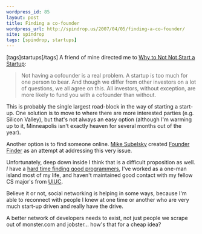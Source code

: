 ```yaml
---
wordpress_id: 85
layout: post
title: Finding a co-founder
wordpress_url: http://spindrop.us/2007/04/05/finding-a-co-founder/
site: spindrop
tags: [spindrop, startups]
---
```

[tags]startups[/tags]
A friend of mine directed me to [Why to Not Not Start a Startup][not]:


> Not having a cofounder is a real problem. A startup is too much for one person to bear. And though we differ from other investors on a lot of questions, we all agree on this. All investors, without exception, are more likely to fund you with a cofounder than without.

This is probably the single largest road-block in the way of starting a start-up.  One solution is to move to where there are more interested parties (e.g. Silicon Valley), but that's not always an easy option (although I'm warming up to it, Minneapolis isn't exactly heaven for several months out of the year).

Another option is to find someone online.  [Mike Subelsky](http://www.subelsky.com/2007/03/first-web-app-launch_10.html) created [Founder Finder](http://www.founderfinder.com/) as an attempt at addressing this very issue.  

Unfortunately, deep down inside I think that is a difficult proposition as well.  *I* have a [hard time finding good programmers](http://spindrop.us/2007/03/01/how-do-you-find-good-programmers/), I've worked as a one-man island most of my life, and haven't maintained good contact with my fellow CS major's from [UIUC](http://uiuc.edu/).

Believe it or not, social networking is helping in some ways, because I'm able to reconnect with people I knew at one time or another who are very much start-up driven and really have the drive.

A better network of developers needs to exist, not just people we scrape out of monster.com and jobster... how's that for a cheap idea?

[not]: http://www.paulgraham.com/notnot.html
